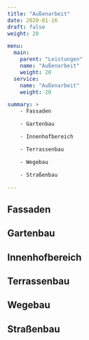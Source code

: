 ```yaml
---
title: "Außenarbeit"
date: 2020-01-16
draft: false
weight: 20

menu:
  main:
    parent: "Leistungen"
    name: "Außenarbeit"
    weight: 20
  service:
    name: "Außenarbeit"
    weight: 20

summary: >
    - Fassaden

    - Gartenbau

    - Innenhofbereich

    - Terrassenbau

    - Wegebau

    - Straßenbau

---
```


## Fassaden
## Gartenbau
## Innenhofbereich
## Terrassenbau
## Wegebau
## Straßenbau